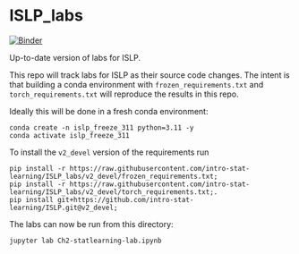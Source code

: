 # ISLP_labs

[![Binder](https://mybinder.org/badge_logo.svg)](https://mybinder.org/v2/gh/intro-stat-learning/ISLP_labs/v2_devel)


Up-to-date version of labs for ISLP.

This repo will track labs for ISLP as their source code changes.  The
intent is that building a conda environment with
`frozen_requirements.txt` and `torch_requirements.txt` will reproduce
the results in this repo.

Ideally this will be done in a fresh conda environment:

```
conda create -n islp_freeze_311 python=3.11 -y
conda activate islp_freeze_311
```

To install the `v2_devel` version of the requirements run

```
pip install -r https://raw.githubusercontent.com/intro-stat-learning/ISLP_labs/v2_devel/frozen_requirements.txt;
pip install -r https://raw.githubusercontent.com/intro-stat-learning/ISLP_labs/v2_devel/torch_requirements.txt;.
pip install git+https://github.com/intro-stat-learning/ISLP.git@v2_devel;
```

The labs can now be run from this directory:

```
jupyter lab Ch2-statlearning-lab.ipynb
```

